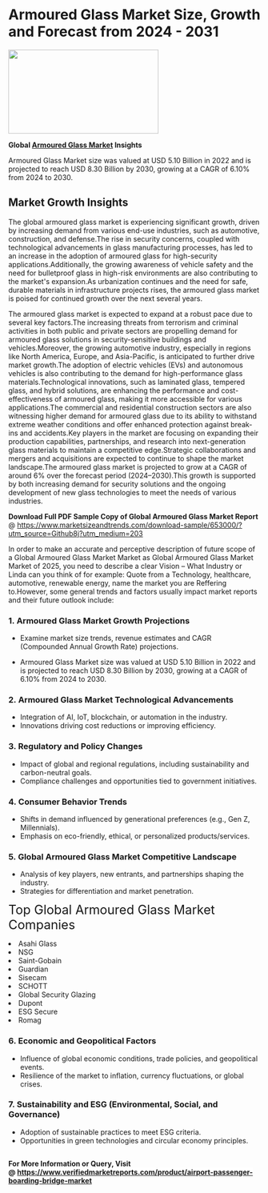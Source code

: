<H1>Armoured Glass Market Size, Growth and Forecast from 2024 - 2031</H1><img class="aligncenter size-medium wp-image-584254" src="https://thirdeyenews.in/wp-content/uploads/2024/09/Global-Market-Research-300x168.jpeg" alt="" width="300" height="168" /><p><strong>Global&nbsp;<a href="https://www.marketsizeandtrends.com/download-sample/653000/?utm_source=Github8j?utm_medium=203">Armoured Glass Market</a> Insights</strong></p><p>Armoured Glass Market size was valued at USD 5.10 Billion in 2022 and is projected to reach USD 8.30 Billion by 2030, growing at a CAGR of 6.10% from 2024 to 2030.</p><p><h2>Market Growth Insights</h2> <p>The global armoured glass market is experiencing significant growth, driven by increasing demand from various end-use industries, such as automotive, construction, and defense.The rise in security concerns, coupled with technological advancements in glass manufacturing processes, has led to an increase in the adoption of armoured glass for high-security applications.Additionally, the growing awareness of vehicle safety and the need for bulletproof glass in high-risk environments are also contributing to the market's expansion.As urbanization continues and the need for safe, durable materials in infrastructure projects rises, the armoured glass market is poised for continued growth over the next several years.</p> <p>The armoured glass market is expected to expand at a robust pace due to several key factors.The increasing threats from terrorism and criminal activities in both public and private sectors are propelling demand for armoured glass solutions in security-sensitive buildings and vehicles.Moreover, the growing automotive industry, especially in regions like North America, Europe, and Asia-Pacific, is anticipated to further drive market growth.The adoption of electric vehicles (EVs) and autonomous vehicles is also contributing to the demand for high-performance glass materials.Technological innovations, such as laminated glass, tempered glass, and hybrid solutions, are enhancing the performance and cost-effectiveness of armoured glass, making it more accessible for various applications.The commercial and residential construction sectors are also witnessing higher demand for armoured glass due to its ability to withstand extreme weather conditions and offer enhanced protection against break-ins and accidents.Key players in the market are focusing on expanding their production capabilities, partnerships, and research into next-generation glass materials to maintain a competitive edge.Strategic collaborations and mergers and acquisitions are expected to continue to shape the market landscape.The armoured glass market is projected to grow at a CAGR of around 6% over the forecast period (2024–2030).This growth is supported by both increasing demand for security solutions and the ongoing development of new glass technologies to meet the needs of various industries.</p> <p><span class=""><strong>Download Full PDF Sample Copy of Global Armoured Glass Market Report</strong> @ <a href="https://www.marketsizeandtrends.com/download-sample/653000/?utm_source=Github8j?utm_medium=203" target="_blank">https://www.marketsizeandtrends.com/download-sample/653000/?utm_source=Github8j?utm_medium=203</a></span></p><p>In order to make an accurate and perceptive description of future scope of a Global&nbsp;Armoured Glass Market Market as Global&nbsp;Armoured Glass Market Market of 2025, you need to describe a clear Vision &ndash; What Industry or Linda can you think of for example: Quote from a Technology, healthcare, automotive, renewable energy, name the market you are Reffering to.However, some general trends and factors usually impact market reports and their future outlook include:</p><h3>1.&nbsp;<strong>Armoured Glass Market Growth Projections</strong></h3><ul><li>Examine market size trends, revenue estimates and CAGR (Compounded Annual Growth Rate) projections.</li><li><p>Armoured Glass Market size was valued at USD 5.10 Billion in 2022 and is projected to reach USD 8.30 Billion by 2030, growing at a CAGR of 6.10% from 2024 to 2030.</p></li></ul><h3>2.&nbsp;<strong>Armoured Glass Market Technological Advancements</strong></h3><ul><li>Integration of AI, IoT, blockchain, or automation in the industry.</li><li>Innovations driving cost reductions or improving efficiency.</li></ul><h3>3.&nbsp;<strong>Regulatory and Policy Changes</strong></h3><ul><li>Impact of global and regional regulations, including sustainability and carbon-neutral goals.</li><li>Compliance challenges and opportunities tied to government initiatives.</li></ul><h3>4.&nbsp;<strong>Consumer Behavior Trends</strong></h3><ul><li>Shifts in demand influenced by generational preferences (e.g., Gen Z, Millennials).</li><li>Emphasis on eco-friendly, ethical, or personalized products/services.</li></ul><h3>5.&nbsp;<strong>Global Armoured Glass Market Competitive Landscape</strong></h3><ul><li>Analysis of key players, new entrants, and partnerships shaping the industry.</li><li>Strategies for differentiation and market penetration.</li></ul><p data-pm-slice="1 1 []"><span style="color: inherit; font-family: inherit; font-size: 25px;">Top Global Armoured Glass Market Companies</span></p><div class="" data-test-id=""><p><li>Asahi Glass</li><li> NSG</li><li> Saint-Gobain</li><li> Guardian</li><li> Sisecam</li><li> SCHOTT</li><li> Global Security Glazing</li><li> Dupont</li><li> ESG Secure</li><li> Romag</li></p></div><h3>6.&nbsp;<strong>Economic and Geopolitical Factors</strong></h3><ul><li>Influence of global economic conditions, trade policies, and geopolitical events.</li><li>Resilience of the market to inflation, currency fluctuations, or global crises.</li></ul><h3>7.&nbsp;<strong>Sustainability and ESG (Environmental, Social, and Governance)</strong></h3><ul><li>Adoption of sustainable practices to meet ESG criteria.</li><li>Opportunities in green technologies and circular economy principles.</li></ul><h2><strong style="font-size: 14px;">For More Information or Query, Visit @&nbsp;</strong><a style="background-color: #ffffff; font-size: 14px;" href="https://www.marketsizeandtrends.com/report/armoured-glass-market/" target="_blank">https://www.verifiedmarketreports.com/product/airport-passenger-boarding-bridge-market</a></h2>